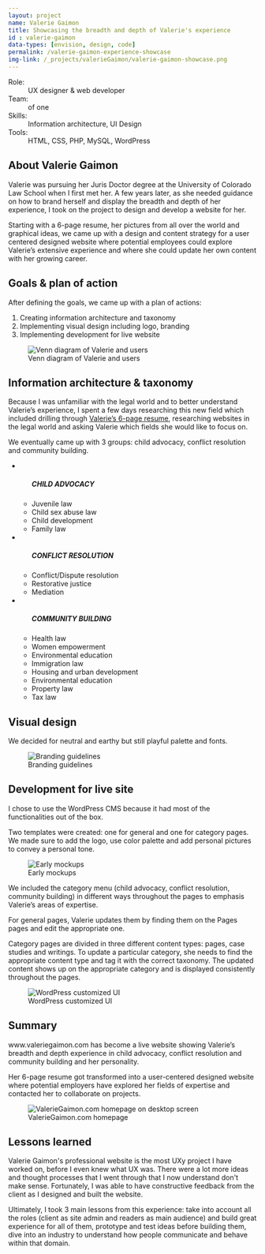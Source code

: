 ```yaml
---
layout: project
name: Valerie Gaimon
title: Showcasing the breadth and depth of Valerie's experience
id : valerie-gaimon
data-types: [envision, design, code]
permalink: /valerie-gaimon-experience-showcase
img-link: /_projects/valerieGaimon/valerie-gaimon-showcase.png
---
```


<div id="context" class="float-right">
	<dl>
		<dt>Role:</dt><dd>UX designer & web developer</dd>
		<dt>Team:</dt><dd>of one</dd>
		<dt>Skills:</dt><dd>Information architecture, UI Design</dd>
		<dt>Tools:</dt><dd>HTML, CSS, PHP, MySQL, WordPress</dd>
	</dl>
</div>

<section>
	<h2>About Valerie Gaimon</h2>
	<p>Valerie was pursuing her Juris Doctor degree at the University of Colorado Law School when I first met her. A few years later, as she needed guidance on how to brand herself and display the breadth and depth of her experience, I took on the project to design and develop a website for her.</p><p>Starting with a 6-page resume, her pictures from all over the world and graphical ideas, we came up with a design and content strategy for a user centered designed website where potential employees could explore Valerie’s extensive experience and where she could update her own content with her growing career.</p>
</section>

<section>
	<h2>Goals & plan of action</h2>
	<div class="float-left">
		<p>After defining the goals, we came up with a plan of actions:
			<ol>
				<li>Creating information architecture and taxonomy</li>
				<li>Implementing visual design including logo, branding</li>
				<li>Implementing development for live website</li>
			</ol>
		</p>
	</div>
	<figure class="float-right fill">
		<img src="{{ site.github.url }}/_projects/valerieGaimon/valerie-gaimon-goals.png" alt="Venn diagram of Valerie and users" />
		<figcaption>Venn diagram of Valerie and users</figcaption>
	</figure>
</section>

<section>
	<h2>Information architecture & taxonomy</h2>
	<p>Because I was unfamiliar with the legal world and to better understand Valerie’s experience, I spent a few days researching this new field which included drilling through <a href="https://drive.google.com/file/d/0B6Gpp230FpagMGJZNjA5b1k3aE0/view?usp=sharing">Valerie’s 6-page resume</a>, researching websites in the legal world and asking Valerie which fields she would like to focus on.</p>
	<p>We eventually came up with 3 groups: child advocacy, conflict resolution and community building.</p>
	<ul class="boxes">
		<li><ul>
			<h5>CHILD ADVOCACY</h5>
			<li>Juvenile law</li>
			<li>Child sex abuse law</li>
			<li>Child development</li>
			<li>Family law</li>
		</ul></li>
		<li><ul>
			<h5>CONFLICT RESOLUTION</h5>
			<li>Conflict/Dispute resolution</li>
			<li>Restorative justice</li>
			<li>Mediation</li>
		</ul></li>
		<li><ul>
			<h5>COMMUNITY BUILDING</h5>
			<li>Health law</li>
			<li>Women empowerment</li>
			<li>Environmental education</li>
			<li>Immigration law</li>
			<li>Housing and urban development</li>
			<li>Environmental education</li>
			<li>Property law</li>
			<li>Tax law</li>
		</ul></li>
	</ul>
</section>


<section>
	<h2>Visual design</h2>
	<div class="float-left">
		<p>We decided for neutral and earthy but still playful palette and fonts.</p>
	</div>
	<figure class="float-right fill">
		<img src="{{ site.github.url }}/_projects/valerieGaimon/valerie-gaimon-visual-design.png" alt="Branding guidelines" />
		<figcaption>Branding guidelines</figcaption>
	</figure>
</section>

<section>
	<h2>Development for live site</h2>
	<div class="float-left">
		<p>I chose to use the WordPress CMS because it had most of the functionalities out of the box.</p>
		<p>Two templates were created: one for general and one for category pages. We made sure to add the logo, use color palette and add personal pictures to convey a personal tone.</p>
	</div>
	<figure class="float-right fill">
		<img src="{{ site.github.url }}/_projects/valerieGaimon/valerie-gaimon-mockups.png" alt="Early mockups" />
		<figcaption>Early mockups</figcaption>
	</figure>
	<div class="float-left">
		<p>We included the category menu (child advocacy, conflict resolution, community building) in different ways throughout the pages to emphasis Valerie’s areas of expertise.</p>
		<p>For general pages, Valerie updates them by finding them on the Pages pages and edit the appropriate one.</p>
		<p>Category pages are divided in three different content types: pages, case studies and writings. To update a particular category, she needs to find the appropriate content type and tag it with the correct taxonomy. The updated content shows up on the appropriate category and is displayed consistently throughout the pages.</p>
	</div>
	<figure class="float-right fill">
		<img src="{{ site.github.url }}/_projects/valerieGaimon/valerie-gaimon-wordpress.png" alt="WordPress customized UI" />
		<figcaption>WordPress customized UI</figcaption>
	</figure>
</section>

<section>
	<h2>Summary</h2>
	<p>www.valeriegaimon.com has become a live website showing Valerie’s breadth and depth experience in child advocacy, conflict resolution and community building and her personality.</p>
	<p>Her 6-page resume got transformed into a user-centered designed website where potential employers have explored her fields of expertise and contacted her to collaborate on projects.</p>
	<figure class="whole">
		<img src="{{ site.github.url }}/_projects/valerieGaimon/valerie-gaimon-showcase.png" alt="ValerieGaimon.com homepage on desktop screen"/>
		<figcaption>ValerieGaimon.com homepage</figcaption>
	</figure>
</section>

<section>
	<h2>Lessons learned</h2>
	<p>Valerie Gaimon's professional website is the most UXy project I have worked on, before I even knew what UX was. There were a lot more ideas and thought processes that I went through that I now understand don't make sense. Fortunately, I was able to have constructive feedback from the client as I designed and built the website.</p>
	<p>Ultimately, I took 3 main lessons from this experience: take into account all the roles (client as site admin and readers as main audience) and build great experience for all of them, prototype and test ideas before building them, dive into an industry to understand how people communicate and behave within that domain.</p>
</section>
